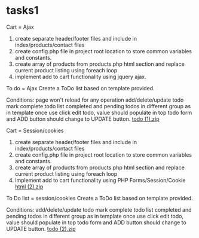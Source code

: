 # tasks1

Cart = Ajax 

1. create separate header/footer files and include in index/products/contact files
2. create config.php file in project root location to store common variables and constants.
3. create array of products from products.php html section and replace current product listing using foreach loop
4. implement add to cart functionality using jquery ajax.

To do = Ajax
Create a ToDo list based on template provided.

Conditions:
page won't reload for any operation
add/delete/update todo
mark complete todo
list completed and pending todos in different group as in template
once use click edit todo, value should populate in top todo form and ADD button should change to UPDATE button.
[todo (1).zip](https://github.com/VikasRathore16/tasks1/files/8109498/todo.1.zip)

Cart = Session/cookies
1. create separate header/footer files and include in index/products/contact files
2. create config.php file in project root location to store common variables and constants.
3. create array of products from products.php html section and replace current product listing using foreach loop
4. implement add to cart functionality using PHP Forms/Session/Cookie
[html (2).zip](https://github.com/VikasRathore16/tasks1/files/8109511/html.2.zip)

To Do list = session/cookies
Create a ToDo list based on template provided.

Conditions:
add/delete/update todo
mark complete todo
list completed and pending todos in different group as in template
once use click edit todo, value should populate in top todo form and ADD button should change to UPDATE button.
[todo (2).zip](https://github.com/VikasRathore16/tasks1/files/8109514/todo.2.zip)

